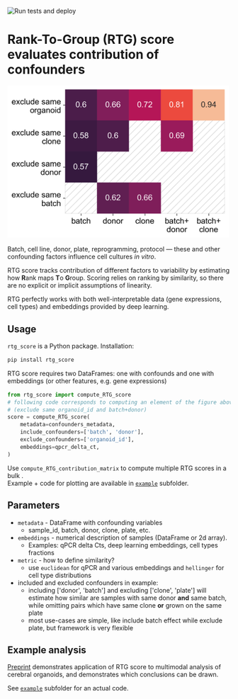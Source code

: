 ![Run tests and deploy](https://github.com/System1Bio/rtg_score/workflows/Run%20tests%20and%20deploy/badge.svg)

# Rank-To-Group (RTG) score evaluates contribution of confounders

<img src="https://github.com/System1Bio/rtg_score/blob/master/example/confounder_contribution.png?raw=true" width="500" />

Batch, cell line, donor, plate, reprogramming, protocol — these and other confounding factors influence cell cultures *in vitro*.

RTG score tracks contribution of different factors to variability by estimating how **R**ank maps **T**o **G**roup. 
Scoring relies on ranking by similarity, so there are no explicit or implicit assumptions of linearity.

RTG perfectly works with both well-interpretable data (gene expressions, cell types) 
and embeddings provided by deep learning.

## Usage 

`rtg_score` is a Python package. Installation:
```bash
pip install rtg_score
```

RTG score requires two DataFrames: one with confounds and one with embeddings (or other features, e.g. gene expressions)
```python
from rtg_score import compute_RTG_score
# following code corresponds to computing an element of the figure above
# (exclude same organoid_id and batch+donor)
score = compute_RTG_score(
    metadata=confounders_metadata,
    include_confounders=['batch', 'donor'],
    exclude_confounders=['organoid_id'],
    embeddings=qpcr_delta_ct, 
)
```

Use `compute_RTG_contribution_matrix` to compute multiple RTG scores in a bulk . <br />
Example + code for plotting are available in [`example`](https://github.com/System1Bio/rtg_score/blob/master/example/Example_qPCR.ipynb) subfolder.

## Parameters

- `metadata` - DataFrame with confounding variables
    - sample_id, batch, donor, clone, plate, etc. 
- `embeddings` - numerical description of samples (DataFrame or 2d array). 
    - Examples: qPCR delta Cts, deep learning embeddings, cell types fractions
- `metric` - how to define similarity?
    - use `euclidean` for qPCR and various embeddings
      and `hellinger` for cell type distributions
- included and excluded confounders in example:
    - including ['donor', 'batch'] and excluding ['clone', 'plate'] will estimate 
      how similar are samples with same donor **and** same batch, 
      while omitting pairs which have same clone **or** grown on the same plate
    - most use-cases are simple, like include batch effect while exclude plate, 
      but framework is very flexible 

      
## Example analysis 

[Preprint](https://www.biorxiv.org/content/10.1101/2020.08.26.251611v1) demonstrates application of RTG score to multimodal analysis of cerebral organoids, 
and demonstrates which conclusions can be drawn.

See [`example`](https://github.com/System1Bio/rtg_score/blob/master/example/Example_qPCR.ipynb) subfolder for an actual code.

